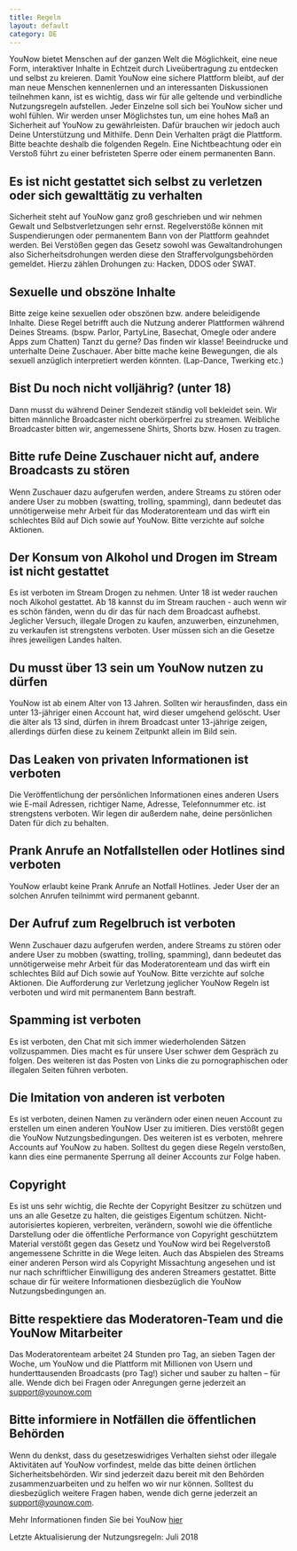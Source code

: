 ```yaml
---
title: Regeln
layout: default
category: DE
---
```


YouNow bietet Menschen auf der ganzen Welt die Möglichkeit, eine neue Form, interaktiver Inhalte in Echtzeit durch Liveübertragung zu entdecken und selbst zu kreieren. Damit YouNow eine sichere Plattform bleibt, auf der man neue Menschen kennenlernen und an interessanten Diskussionen teilnehmen kann, ist es wichtig, dass wir für alle geltende und verbindliche Nutzungsregeln aufstellen. Jeder Einzelne soll sich bei YouNow sicher und wohl fühlen. 
Wir werden unser Möglichstes tun, um eine hohes Maß an Sicherheit auf YouNow zu gewährleisten. Dafür brauchen wir jedoch auch Deine Unterstützung und Mithilfe. Denn Dein Verhalten prägt die Plattform. Bitte beachte deshalb die folgenden Regeln. Eine Nichtbeachtung oder ein Verstoß führt zu einer befristeten Sperre oder einem permanenten Bann. 

## Es ist nicht gestattet sich selbst zu verletzen oder sich gewalttätig zu verhalten
Sicherheit steht auf YouNow ganz groß geschrieben und wir nehmen Gewalt und Selbstverletzungen sehr ernst. Regelverstöße können mit Suspendierungen oder permanentem Bann von der Plattform geahndet werden. Bei Verstößen gegen das Gesetz sowohl was Gewaltandrohungen also Sicherheitsdrohungen werden diese den Straffervolgungsbehörden gemeldet. Hierzu zählen Drohungen zu: Hacken, DDOS oder SWAT.

## Sexuelle und obszöne Inhalte
Bitte zeige keine sexuellen oder obszönen bzw. andere beleidigende Inhalte. Diese Regel betrifft auch die Nutzung anderer Plattformen während Deines Streams. (bspw. Parlor, PartyLine, Basechat, Omegle oder andere Apps zum Chatten) 
Tanzt du gerne? Das finden wir klasse! Beeindrucke und unterhalte Deine Zuschauer. Aber bitte mache keine Bewegungen, die als sexuell anzüglich interpretiert werden könnten. (Lap-Dance, Twerking etc.)

## Bist Du noch nicht volljährig? (unter 18)
Dann musst du während Deiner Sendezeit ständig voll bekleidet sein. Wir bitten männliche Broadcaster nicht oberkörperfrei zu streamen. Weibliche Broadcaster bitten wir, angemessene Shirts, Shorts bzw. Hosen zu tragen.

## Bitte rufe Deine Zuschauer nicht auf, andere Broadcasts zu stören
Wenn Zuschauer dazu aufgerufen werden, andere Streams zu stören oder andere User zu mobben (swatting, trolling, spamming), dann bedeutet das unnötigerweise mehr Arbeit für das Moderatorenteam und das wirft ein schlechtes Bild auf Dich sowie auf YouNow. Bitte verzichte auf solche Aktionen.

## Der Konsum von Alkohol und Drogen im Stream ist nicht gestattet
Es ist verboten im Stream Drogen zu nehmen. Unter 18 ist weder rauchen noch Alkohol gestattet. Ab 18 kannst du im Stream rauchen - auch wenn wir es schön fänden, wenn du dir das für nach dem Broadcast aufhebst. Jeglicher Versuch, illegale Drogen zu kaufen, anzuwerben, einzunehmen, zu verkaufen ist strengstens verboten. User müssen sich an die Gesetze ihres jeweiligen Landes halten. 

## Du musst über 13 sein um YouNow nutzen zu dürfen
YouNow ist ab einem Alter von 13 Jahren. Sollten wir herausfinden, dass ein unter 13-jähriger einen Account hat, wird dieser umgehend gelöscht. User die älter als 13 sind, dürfen in ihrem Broadcast unter 13-jährige zeigen, allerdings dürfen diese zu keinem Zeitpunkt allein im Bild sein.
 
## Das Leaken von privaten Informationen ist verboten
Die Veröffentlichung der persönlichen Informationen eines anderen Users wie E-mail Adressen, richtiger Name, Adresse, Telefonnummer etc. ist strengstens verboten. Wir legen dir außerdem nahe, deine persönlichen Daten für dich zu behalten. 

## Prank Anrufe an Notfallstellen oder Hotlines sind verboten
YouNow erlaubt keine Prank Anrufe an Notfall Hotlines. Jeder User der an solchen Anrufen teilnimmt wird permanent gebannt. 

## Der Aufruf zum Regelbruch ist verboten
Wenn Zuschauer dazu aufgerufen werden, andere Streams zu stören oder andere User zu mobben (swatting, trolling, spamming), dann bedeutet das unnötigerweise mehr Arbeit für das Moderatorenteam und das wirft ein schlechtes Bild auf Dich sowie auf YouNow. Bitte verzichte auf solche Aktionen. Die Aufforderung zur Verletzung jeglicher YouNow Regeln ist verboten und wird mit permanentem Bann bestraft. 

## Spamming ist verboten
Es ist verboten, den Chat mit sich immer wiederholenden Sätzen vollzuspammen. Dies macht es für unsere User schwer dem Gespräch zu folgen. Des weiteren ist das Posten von Links die zu pornographischen oder illegalen Seiten führen verboten. 

## Die Imitation von anderen ist verboten
Es ist verboten, deinen Namen zu verändern oder einen neuen Account zu erstellen um einen anderen YouNow User zu imitieren. Dies verstößt gegen die YouNow Nutzungsbedingungen. Des weiteren ist es verboten, mehrere Accounts auf YouNow zu haben. Solltest du gegen diese Regeln verstoßen, kann dies eine permanente Sperrung all deiner Accounts zur Folge haben. 

## Copyright
Es ist uns sehr wichtig, die Rechte der Copyright Besitzer zu schützen und uns an alle Gesetze zu halten, die geistiges Eigentum schützen. Nicht-autorisiertes kopieren, verbreiten, verändern, sowohl wie die öffentliche Darstellung oder die öffentliche Performance von Copyright geschütztem Material verstößt gegen das Gesetz und YouNow wird bei Regelverstoß angemessene Schritte in die Wege leiten. Auch das Abspielen des Streams einer anderen Person wird als Copyright Missachtung angesehen und ist nur nach schriftlicher Einwilligung des anderen Streamers gestattet. Bitte schaue dir für weitere Informationen diesbezüglich die YouNow Nutzungsbedingungen an. 

## Bitte respektiere das Moderatoren-Team und die YouNow Mitarbeiter
Das Moderatorenteam arbeitet 24 Stunden pro Tag, an sieben Tagen der Woche, um YouNow und die Plattform mit Millionen von Usern und hunderttausenden Broadcasts (pro Tag!) sicher und sauber zu halten – für alle. Wende dich bei Fragen oder Anregungen gerne jederzeit an support@younow.com

## Bitte informiere in Notfällen die öffentlichen Behörden
Wenn du denkst, dass du gesetzeswidriges Verhalten siehst oder illegale Aktivitäten auf YouNow vorfindest, melde das bitte deinen örtlichen Sicherheitsbehörden. Wir sind jederzeit dazu bereit mit den Behörden zusammenzuarbeiten und zu helfen wo wir nur können. Solltest du diesbezüglich weitere Fragen haben, wende dich gerne jederzeit an support@younow.com.

Mehr Informationen finden Sie bei YouNow [hier](http://www.younow.com/policy/de/terms)

Letzte Aktualisierung der Nutzungsregeln: Juli 2018
